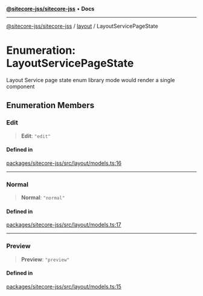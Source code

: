 [**@sitecore-jss/sitecore-jss**](../../README.md) • **Docs**

***

[@sitecore-jss/sitecore-jss](../../README.md) / [layout](../README.md) / LayoutServicePageState

# Enumeration: LayoutServicePageState

Layout Service page state enum
library mode would render a single component

## Enumeration Members

### Edit

> **Edit**: `"edit"`

#### Defined in

[packages/sitecore-jss/src/layout/models.ts:16](https://github.com/Sitecore/jss/blob/4a0927fbf2da75c0716c3495b24fb0fa0a87da51/packages/sitecore-jss/src/layout/models.ts#L16)

***

### Normal

> **Normal**: `"normal"`

#### Defined in

[packages/sitecore-jss/src/layout/models.ts:17](https://github.com/Sitecore/jss/blob/4a0927fbf2da75c0716c3495b24fb0fa0a87da51/packages/sitecore-jss/src/layout/models.ts#L17)

***

### Preview

> **Preview**: `"preview"`

#### Defined in

[packages/sitecore-jss/src/layout/models.ts:15](https://github.com/Sitecore/jss/blob/4a0927fbf2da75c0716c3495b24fb0fa0a87da51/packages/sitecore-jss/src/layout/models.ts#L15)
